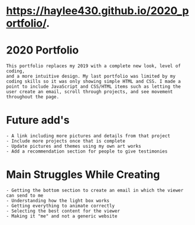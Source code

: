 # https://haylee430.github.io/2020_portfolio/.
 
# 2020 Portfolio
 
    This portfolio replaces my 2019 with a complete new look, level of coding, 
    and a more intuitive design. My last portfolio was limited by my coding skills so it was only showing simple HTML and CSS. I made a point to include JavaScript and CSS/HTML items such as letting the user create an email, scroll through projects, and see movement throughout the page.
 
# Future add's
 
    - A link including more pictures and details from that project
    - Include more projects once that is complete
    - Update pictures and themes using my own art works
    - Add a recommendation section for people to give testimonies 

# Main Struggles While Creating

    - Getting the bottom section to create an email in which the viewer can send to me 
    - Understanding how the light box works 
    - Getting everything to animate correctly
    - Selecting the best content for the viewer
    - Making it "me" and not a generic website
